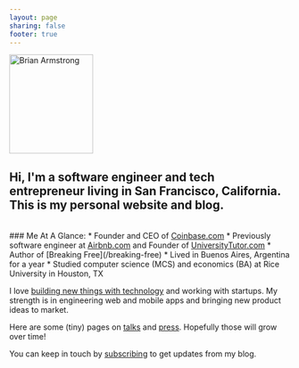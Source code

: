 ```yaml
---
layout: page
sharing: false
footer: true
---
```



<div class="thumbnail pull-right" style="width: 150px; height: 178px;"><img src="/images/brian_armstrong.png" alt="Brian Armstrong" width='150' height='178'></div>

## Hi, I'm a software engineer and tech entrepreneur living in San Francisco, California.  This is my personal website and blog.

<br/>
### Me At A Glance:
* Founder and CEO of <a href="https://coinbase.com" target="_blank">Coinbase.com</a>
* Previously software engineer at <a href="http://www.airbnb.com" target="_blank">Airbnb.com</a> and Founder of <a href="http://www.universitytutor.com" target="_blank">UniversityTutor.com</a>
* Author of [Breaking Free](/breaking-free)
* Lived in Buenos Aires, Argentina for a year
* Studied computer science (MCS) and economics (BA) at Rice University in Houston, TX

I love <a href="/projects">building new things with technology</a> and working with startups.  My strength is in engineering web and mobile apps and bringing new product ideas to market.

Here are some (tiny) pages on [talks](/talks) and [press](/press).  Hopefully those will grow over time!

You can keep in touch by <a href="#" onclick="window.open('http://feedburner.google.com/fb/a/mailverify?uri=brianarmstrong/h4fm','FeedBurner','menubar=no,width=600,height=600,toolbar=no'); return false;">subscribing</a> to get updates from my blog.